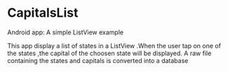 CapitalsList
============

Android app: A simple ListView example

This app display a list of states in a ListView .When the user tap on one
of the states ,the capital of the choosen state will be displayed.
A raw file containing the states and capitals is converted
into a database

